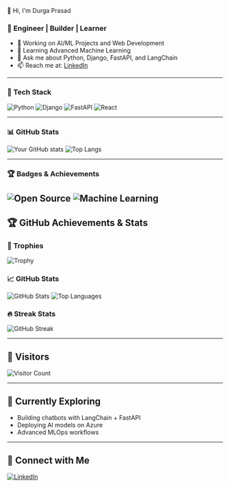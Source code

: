  👋 Hi, I'm Durga Prasad  
### 🚀 Engineer | Builder | Learner  

- 🔭 Working on AI/ML Projects and Web Development  
- 🌱 Learning Advanced Machine Learning  
- 💬 Ask me about Python, Django, FastAPI, and LangChain  
- 📫 Reach me at: [LinkedIn](https://www.linkedin.com/in/durga-p-giri-817470137/)

---

### 🧰 Tech Stack  
![Python](https://img.shields.io/badge/Python-3776AB?style=for-the-badge&logo=python&logoColor=white)
![Django](https://img.shields.io/badge/Django-092E20?style=for-the-badge&logo=django&logoColor=white)
![FastAPI](https://img.shields.io/badge/FastAPI-109989?style=for-the-badge&logo=fastapi&logoColor=white)
![React](https://img.shields.io/badge/React-20232A?style=for-the-badge&logo=react&logoColor=61DAFB)

---

### 📊 GitHub Stats
![Your GitHub stats](https://github-readme-stats.vercel.app/api?username=DurgaPrasadGiri&show_icons=true&theme=radical)
![Top Langs](https://github-readme-stats.vercel.app/api/top-langs/?username=DurgaPrasadGiri&layout=compact&theme=radical)

---

### 🏆 Badges & Achievements
![Open Source](https://img.shields.io/badge/Open--Source-Contributor-blue)
![Machine Learning](https://img.shields.io/badge/ML-Engineer-orange)
---

## 🏆 GitHub Achievements & Stats

### 🏅 Trophies  
![Trophy](https://github-profile-trophy.vercel.app/?username=DurgaPrasadGiri&theme=onedark&margin-w=10&margin-h=10)

### 📈 GitHub Stats  
![GitHub Stats](https://github-readme-stats.vercel.app/api?username=DurgaPrasadGiri&show_icons=true&theme=radical)
![Top Languages](https://github-readme-stats.vercel.app/api/top-langs/?username=DurgaPrasadGiri&layout=compact&theme=radical)

### 🔥 Streak Stats  
![GitHub Streak](https://github-readme-streak-stats.herokuapp.com/?user=DurgaPrasadGiri&theme=radical)

---

## 👀 Visitors  
![Visitor Count](https://komarev.com/ghpvc/?username=DurgaPrasadGiri&label=Profile%20Views&color=blue&style=flat)

---

## 🧠 Currently Exploring  
- Building chatbots with LangChain + FastAPI  
- Deploying AI models on Azure  
- Advanced MLOps workflows  

---

## 🤝 Connect with Me  
[![LinkedIn](https://img.shields.io/badge/LinkedIn-0077B5?style=for-the-badge&logo=linkedin&logoColor=white)](https://www.linkedin.com/in/durga-p-giri-817470137/)
